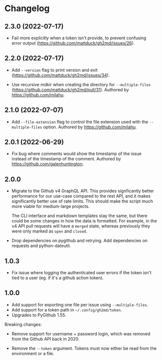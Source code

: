 # Changelog

## 2.3.0 (2022-07-17)

- Fail more explicitly when a token isn't provide, to prevent confusing error
  output (https://github.com/mattduck/gh2md/issues/26).


## 2.2.0 (2022-07-17)

- Add `--version` flag to print version and exit (https://github.com/mattduck/gh2md/issues/34).

- Use recursive mdkir when creating the directory for `--multiple-files`
  (https://github.com/mattduck/gh2md/pull/31). Authored by https://github.com/milahu.


## 2.1.0 (2022-07-07)

- Add `--file-extension` flag to control the file extension used with the
  `--multiple-files` option. Authored by https://github.com/milahu.


## 2.0.1 (2022-06-29)

- Fix bug where comments would show the timestamp of the issue instead of the
  timestamp of the comment. Authored by https://github.com/galenhuntington.


## 2.0.0

- Migrate to the Github v4 GraphQL API. This provides signficantly better
  performance for our use-case compared to the rest API, and it makes
  significantly better use of rate limits. This should make the script much more
  viable for medium-large projects.

  The CLI interface and markdown templates stay the same, but there could be
  some changes in how the data is formatted. For example, in the v4 API pull
  requests will have a `merged` state, whereas previously they were only marked
  as `open` and `closed`.

- Drop dependencies on pygithub and retrying. Add dependencies on requests and
  python-dateutil.


## 1.0.3

- Fix issue where logging the authenticated user errors if the token isn't tied
  to a user (eg. if it's a github action token).


## 1.0.0

- Add support for exporting one file per issue using `--multiple-files`.
- Add support for a token path in `~/.config/gh2md/token`.
- Upgrades to PyGithub 1.55.

Breaking changes:

- Remove support for username + password login, which was removed from the
  Github API back in 2020.

- Remove the `--token` argument. Tokens must now either be read from the
  environment or a file.
